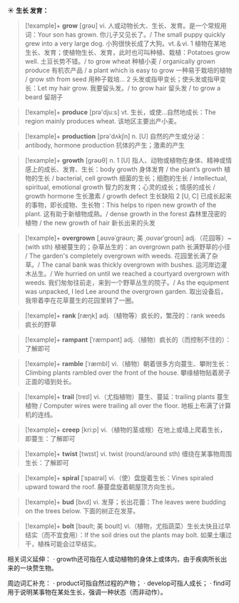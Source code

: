 ☀ <span class="category">**生长 发育：**</span>
>[!example]+ <span class="vocabulary">**grow**</span> [ɡrəʊ] 
> <span class="definition">vi. 人或动物长大、生长、发育。是一个常规用词：</span>Your son has grown. 你儿子又见长了。/ The small puppy quickly grew into a very large dog. 小狗很快长成了大狗。<span class="definition">vt.＆vi. 1 植物在某地生长、发育；使植物生长、发育，此时也可叫种植、栽植：</span>Potatoes grow well. 土豆长势不错。/ to grow wheat 种植小麦 / organically grown produce 有机农产品 / a plant which is easy to grow 一种易于栽培的植物 / grow sth from seed 用种子栽培… <span class="definition">2 头发或指甲变长；使头发或指甲变长：</span>Let my hair grow. 我要留头发。/ to grow hair 留头发 / to grow a beard 留胡子

>[!example]+ <span class="vocabulary">**produce**</span> [prə'dju:s] 
> <span class="definition">vt. 生长，或使…自然地成长：</span>The region mainly produces wheat. 该地区主要出产小麦。

>[!example]+ <span class="vocabulary">**production**</span> [prə'dʌkʃn] 
> <span class="definition">n. [U] 自然的产生或分泌：</span>antibody, hormone production 抗体的产生；激素的产生

>[!example]+ <span class="vocabulary">**growth**</span> [ɡrəʊθ] 
> <span class="definition">n. 1 [U] 指人、动物或植物在身体、精神或情感上的成长、发育、生长：</span>body growth 身体发育 / the plant’s growth 植物的生长 / bacterial, cell growth 细菌的生长；细胞的生长 / intellectual, spiritual, emotional growth 智力的发育；心灵的成长；情感的成长 / growth hormone 生长激素 / growth defect 生长缺陷 <span class="definition">2 [U, C] 已成长起来的事物，即长成物、生长物：</span>This helps to ripen new growth of the plant. 这有助于新植物成熟。/ dense growth in the forest 森林里茂密的植物 / the new growth of hair 新长出来的头发
           
>[!example]+ <span class="vocabulary">**overgrown**</span> [ˌəʊvəˈgrəʊn; 美 ˌoʊvərˈgroʊn]
> <span class="definition">adj.（花园等）~ (with sth) 植被蔓生的；杂草丛生的：</span>an overgrown path 长满野草的小径 / The garden's completely overgrown with weeds. 花园里长满了杂草。/ The canal bank was thickly overgrown with bushes. 运河岸边灌木丛生。/ We hurried on until we reached a courtyard overgrown with weeds. 我们匆匆往前走，来到一个野草丛生的院子。/ As the equipment was unpacked, I led Lee around the overgrown garden. 取出设备后，我带着李在花草蔓生的花园里转了一圈。

>[!example]+ <span class="vocabulary">**rank**</span> [ræŋk] 
> <span class="definition">adj.（植物等）疯长的，繁茂的：</span>rank weeds 疯长的野草
             
>[!example]+ <span class="vocabulary">**rampant**</span> [ˈræmpənt]
> <span class="definition">adj.（植物）疯长的（而控制不住的）：</span>了解即可

>[!example]+ <span class="vocabulary">**ramble**</span> [ˈræmbl]
> <span class="definition">vi.（植物）朝着很多方向蔓生、攀附生长：</span>Climbing plants rambled over the front of the house. 攀缘植物贴着房子正面的墙到处长。
           
>[!example]+ <span class="vocabulary">**trail**</span> [treɪl]
> <span class="definition">vi.（尤指植物）蔓生、蔓延：</span>trailing plants 蔓生植物 / Computer wires were trailing all over the floor. 地板上布满了计算机的连线。
           
>[!example]+ <span class="vocabulary">**creep**</span> [kri:p]
> <span class="definition">vi.（植物的茎或根）在地上或墙上爬着生长，即蔓生：</span>了解即可

>[!example]+ <span class="vocabulary">**twist**</span> [twɪst] 
> <span class="definition">vi. twist (round/around sth) 缠绕在某事物周围生长：</span>了解即可
        
>[!example]+ <span class="vocabulary">**spiral**</span> [ˈspaɪrəl]
> <span class="definition">vi.（使）盘旋着生长：</span>Vines spiraled upward toward the roof. 藤蔓盘旋着朝屋顶方向生长。

>[!example]+ <span class="vocabulary">**bud**</span> [bʌd]
> <span class="definition">vi. 发芽；长出花蕾：</span>The leaves were budding on the trees below. 下面的树正在发芽。
           
>[!example]+ <span class="vocabulary">**bolt**</span> [bəʊlt; 美 boʊlt]
> <span class="definition">vi.（植物，尤指蔬菜）生长太快且过早结实（而不宜食用）：</span>If the soil dries out the plants may bolt. 如果土壤过干，植株可能会过早结实。

相关词义延伸：
· growth还可指在人或动植物的身体上或体内，由于疾病所长出来的一块赘生物。

周边词汇补充：
· product可指自然过程的产物；
· develop可指人成长；
· find可用于说明某事物在某处生长，强调一种状态（而非动作）。
